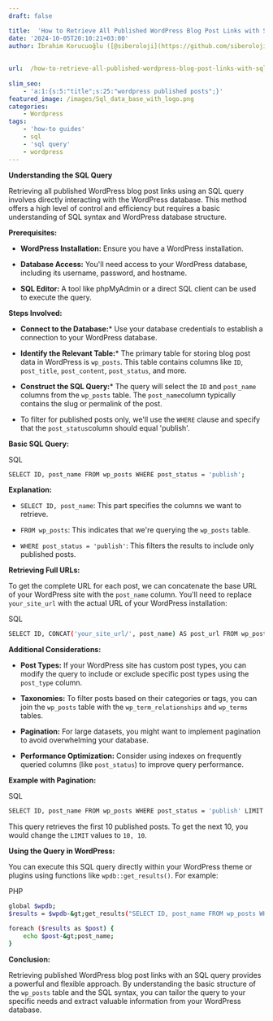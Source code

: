```yaml
---
draft: false

title:  'How to Retrieve All Published WordPress Blog Post Links with SQL Query'
date: '2024-10-05T20:10:21+03:00'
author: İbrahim Korucuoğlu ([@siberoloji](https://github.com/siberoloji))
 
 
url:  /how-to-retrieve-all-published-wordpress-blog-post-links-with-sql-query/
 
slim_seo:
    - 'a:1:{s:5:"title";s:25:"wordpress published posts";}'
featured_image: /images/Sql_data_base_with_logo.png
categories:
    - Wordpress
tags:
    - 'how-to guides'
    - sql
    - 'sql query'
    - wordpress
---
```



**Understanding the SQL Query**



Retrieving all published WordPress blog post links using an SQL query involves directly interacting with the WordPress database. This method offers a high level of control and efficiency but requires a basic understanding of SQL syntax and WordPress database structure.



**Prerequisites:**


* **WordPress Installation:** Ensure you have a WordPress installation.

* **Database Access:** You'll need access to your WordPress database, including its username, password, and hostname.

* **SQL Editor:** A tool like phpMyAdmin or a direct SQL client can be used to execute the query.




**Steps Involved:**


* **Connect to the Database:*** Use your database credentials to establish a connection to your WordPress database.



* **Identify the Relevant Table:*** The primary table for storing blog post data in WordPress is `wp_posts`. This table contains columns like `ID`, `post_title`, `post_content`, `post_status`, and more.



* **Construct the SQL Query:*** The query will select the `ID` and `post_name` columns from the `wp_posts` table. The `post_name`column typically contains the slug or permalink of the post.

* To filter for published posts only, we'll use the `WHERE` clause and specify that the `post_status`column should equal 'publish'.






**Basic SQL Query:**



SQL


```bash
SELECT ID, post_name FROM wp_posts WHERE post_status = 'publish';
```



**Explanation:**


* `SELECT ID, post_name`: This part specifies the columns we want to retrieve.

* `FROM wp_posts`: This indicates that we're querying the `wp_posts` table.

* `WHERE post_status = 'publish'`: This filters the results to include only published posts.




**Retrieving Full URLs:**



To get the complete URL for each post, we can concatenate the base URL of your WordPress site with the `post_name` column. You'll need to replace `your_site_url` with the actual URL of your WordPress installation:



SQL


```bash
SELECT ID, CONCAT('your_site_url/', post_name) AS post_url FROM wp_posts WHERE post_status = 'publish';
```



**Additional Considerations:**


* **Post Types:** If your WordPress site has custom post types, you can modify the query to include or exclude specific post types using the `post_type` column.

* **Taxonomies:** To filter posts based on their categories or tags, you can join the `wp_posts` table with the `wp_term_relationships` and `wp_terms` tables.

* **Pagination:** For large datasets, you might want to implement pagination to avoid overwhelming your database.

* **Performance Optimization:** Consider using indexes on frequently queried columns (like `post_status`) to improve query performance.




**Example with Pagination:**



SQL


```bash
SELECT ID, post_name FROM wp_posts WHERE post_status = 'publish' LIMIT 0, 10;
```



This query retrieves the first 10 published posts. To get the next 10, you would change the `LIMIT` values to `10, 10`.



**Using the Query in WordPress:**



You can execute this SQL query directly within your WordPress theme or plugins using functions like `wpdb::get_results()`. For example:



PHP


```bash
global $wpdb;
$results = $wpdb-&gt;get_results("SELECT ID, post_name FROM wp_posts WHERE post_status = 'publish'");

foreach ($results as $post) {
    echo $post-&gt;post_name;
}
```



**Conclusion:**



Retrieving published WordPress blog post links with an SQL query provides a powerful and flexible approach. By understanding the basic structure of the `wp_posts` table and the SQL syntax, you can tailor the query to your specific needs and extract valuable information from your WordPress database.
